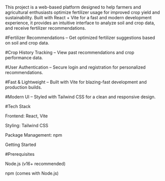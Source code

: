 This project is a web-based platform designed to help farmers and agricultural enthusiasts optimize fertilizer usage for improved crop yield and sustainability.
Built with React + Vite for a fast and modern development experience, it provides an intuitive interface to analyze soil and crop data, and receive fertilizer recommendations.

#Fertilizer Recommendations – Get optimized fertilizer suggestions based on soil and crop data.

#Crop History Tracking – View past recommendations and crop performance data.

#User Authentication – Secure login and registration for personalized recommendations.

#Fast & Lightweight – Built with Vite for blazing-fast development and production builds.

#Modern UI – Styled with Tailwind CSS for a clean and responsive design.

#Tech Stack

Frontend: React, Vite

Styling: Tailwind CSS

Package Management: npm

Getting Started

#Prerequisites

Node.js
 (v16+ recommended)

npm (comes with Node.js)

